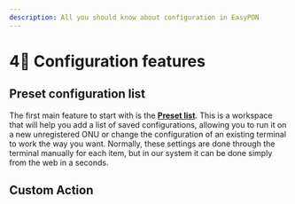 ```yaml
---
description: All you should know about configuration in EasyPON
---
```


# 4⃣ Configuration features

## Preset configuration list

The first main feature to start with is the [**Preset list**](presets/). This is a workspace that will help you add a list of saved configurations, allowing you to run it on a new unregistered ONU or change the configuration of an existing terminal to work the way you want. Normally, these settings are done through the terminal manually for each item, but in our system it can be done simply from the web in a seconds.

## Custom Action

